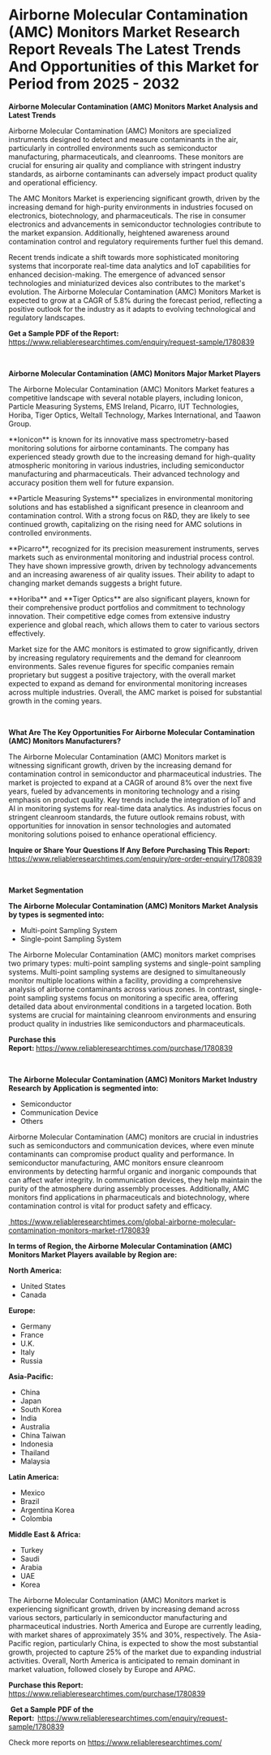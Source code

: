 <p><h1>Airborne Molecular Contamination (AMC) Monitors Market Research Report Reveals The Latest Trends And Opportunities of this Market for Period from 2025 - 2032</h1></p><p><strong>Airborne Molecular Contamination (AMC) Monitors Market Analysis and Latest Trends</strong></p>
<p><p>Airborne Molecular Contamination (AMC) Monitors are specialized instruments designed to detect and measure contaminants in the air, particularly in controlled environments such as semiconductor manufacturing, pharmaceuticals, and cleanrooms. These monitors are crucial for ensuring air quality and compliance with stringent industry standards, as airborne contaminants can adversely impact product quality and operational efficiency.</p><p>The AMC Monitors Market is experiencing significant growth, driven by the increasing demand for high-purity environments in industries focused on electronics, biotechnology, and pharmaceuticals. The rise in consumer electronics and advancements in semiconductor technologies contribute to the market expansion. Additionally, heightened awareness around contamination control and regulatory requirements further fuel this demand.</p><p>Recent trends indicate a shift towards more sophisticated monitoring systems that incorporate real-time data analytics and IoT capabilities for enhanced decision-making. The emergence of advanced sensor technologies and miniaturized devices also contributes to the market's evolution. The Airborne Molecular Contamination (AMC) Monitors Market is expected to grow at a CAGR of 5.8% during the forecast period, reflecting a positive outlook for the industry as it adapts to evolving technological and regulatory landscapes.</p></p>
<p><strong>Get a Sample PDF of the Report:&nbsp;</strong> <a href="https://www.reliableresearchtimes.com/enquiry/request-sample/1780839?utm_campaign=2620&utm_medium=2&utm_source=Github&utm_content=ia&utm_term=27022025&utm_id=airborne-molecular-contamination-amc-monitors">https://www.reliableresearchtimes.com/enquiry/request-sample/1780839</a></p>
<p>&nbsp;</p>
<p><strong>Airborne Molecular Contamination (AMC) Monitors Major Market Players</strong></p>
<p><p>The Airborne Molecular Contamination (AMC) Monitors Market features a competitive landscape with several notable players, including Ionicon, Particle Measuring Systems, EMS Ireland, Picarro, IUT Technologies, Horiba, Tiger Optics, Weltall Technology, Markes International, and Taawon Group.</p><p>**Ionicon** is known for its innovative mass spectrometry-based monitoring solutions for airborne contaminants. The company has experienced steady growth due to the increasing demand for high-quality atmospheric monitoring in various industries, including semiconductor manufacturing and pharmaceuticals. Their advanced technology and accuracy position them well for future expansion.</p><p>**Particle Measuring Systems** specializes in environmental monitoring solutions and has established a significant presence in cleanroom and contamination control. With a strong focus on R&D, they are likely to see continued growth, capitalizing on the rising need for AMC solutions in controlled environments.</p><p>**Picarro**, recognized for its precision measurement instruments, serves markets such as environmental monitoring and industrial process control. They have shown impressive growth, driven by technology advancements and an increasing awareness of air quality issues. Their ability to adapt to changing market demands suggests a bright future.</p><p>**Horiba** and **Tiger Optics** are also significant players, known for their comprehensive product portfolios and commitment to technology innovation. Their competitive edge comes from extensive industry experience and global reach, which allows them to cater to various sectors effectively.</p><p>Market size for the AMC monitors is estimated to grow significantly, driven by increasing regulatory requirements and the demand for cleanroom environments. Sales revenue figures for specific companies remain proprietary but suggest a positive trajectory, with the overall market expected to expand as demand for environmental monitoring increases across multiple industries. Overall, the AMC market is poised for substantial growth in the coming years.</p></p>
<p>&nbsp;</p>
<p><strong>What Are The Key Opportunities For Airborne Molecular Contamination (AMC) Monitors Manufacturers?</strong></p>
<p><p>The Airborne Molecular Contamination (AMC) Monitors market is witnessing significant growth, driven by the increasing demand for contamination control in semiconductor and pharmaceutical industries. The market is projected to expand at a CAGR of around 8% over the next five years, fueled by advancements in monitoring technology and a rising emphasis on product quality. Key trends include the integration of IoT and AI in monitoring systems for real-time data analytics. As industries focus on stringent cleanroom standards, the future outlook remains robust, with opportunities for innovation in sensor technologies and automated monitoring solutions poised to enhance operational efficiency.</p></p>
<p><strong>Inquire or Share Your Questions If Any Before Purchasing This Report:</strong> <a href="https://www.reliableresearchtimes.com/enquiry/pre-order-enquiry/1780839?utm_campaign=2620&utm_medium=2&utm_source=Github&utm_content=ia&utm_term=27022025&utm_id=airborne-molecular-contamination-amc-monitors">https://www.reliableresearchtimes.com/enquiry/pre-order-enquiry/1780839</a></p>
<p>&nbsp;</p>
<p><strong>Market Segmentation</strong></p>
<p><strong>The Airborne Molecular Contamination (AMC) Monitors Market Analysis by types is segmented into:</strong></p>
<p><ul><li>Multi-point Sampling System</li><li>Single-point Sampling System</li></ul></p>
<p><p>The Airborne Molecular Contamination (AMC) monitors market comprises two primary types: multi-point sampling systems and single-point sampling systems. Multi-point sampling systems are designed to simultaneously monitor multiple locations within a facility, providing a comprehensive analysis of airborne contaminants across various zones. In contrast, single-point sampling systems focus on monitoring a specific area, offering detailed data about environmental conditions in a targeted location. Both systems are crucial for maintaining cleanroom environments and ensuring product quality in industries like semiconductors and pharmaceuticals.</p></p>
<p><strong>Purchase this Report:&nbsp;</strong><a href="https://www.reliableresearchtimes.com/purchase/1780839?utm_campaign=2620&utm_medium=2&utm_source=Github&utm_content=ia&utm_term=27022025&utm_id=airborne-molecular-contamination-amc-monitors">https://www.reliableresearchtimes.com/purchase/1780839</a></p>
<p>&nbsp;</p>
<p><strong>The Airborne Molecular Contamination (AMC) Monitors Market Industry Research by Application is segmented into:</strong></p>
<p><ul><li>Semiconductor</li><li>Communication Device</li><li>Others</li></ul></p>
<p><p>Airborne Molecular Contamination (AMC) monitors are crucial in industries such as semiconductors and communication devices, where even minute contaminants can compromise product quality and performance. In semiconductor manufacturing, AMC monitors ensure cleanroom environments by detecting harmful organic and inorganic compounds that can affect wafer integrity. In communication devices, they help maintain the purity of the atmosphere during assembly processes. Additionally, AMC monitors find applications in pharmaceuticals and biotechnology, where contamination control is vital for product safety and efficacy.</p></p>
<p><a href="https://www.reliableresearchtimes.com/global-airborne-molecular-contamination-monitors-market-r1780839?utm_campaign=2620&utm_medium=2&utm_source=Github&utm_content=ia&utm_term=27022025&utm_id=airborne-molecular-contamination-amc-monitors">&nbsp;https://www.reliableresearchtimes.com/global-airborne-molecular-contamination-monitors-market-r1780839</a></p>
<p><strong>In terms of Region, the Airborne Molecular Contamination (AMC) Monitors Market Players available by Region are:</strong></p>
<p>
    <p> <strong> North America: </strong>
        <ul>
            <li>United States</li>
            <li>Canada</li>
        </ul>
        </p> 
    <p> <strong> Europe: </strong>
        <ul>
            <li>Germany</li>
            <li>France</li>
            <li>U.K.</li>
            <li>Italy</li>
            <li>Russia</li>
        </ul>
        </p> 
    <p> <strong> Asia-Pacific: </strong>
        <ul>
            <li>China</li>
            <li>Japan</li>
            <li>South Korea</li>
            <li>India</li>
            <li>Australia</li>
            <li>China Taiwan</li>
            <li>Indonesia</li>
            <li>Thailand</li>
            <li>Malaysia</li>
        </ul>
        </p> 
    <p> <strong> Latin America: </strong>
        <ul>
            <li>Mexico</li>
            <li>Brazil</li>
            <li>Argentina Korea</li>
            <li>Colombia</li>
        </ul>
        </p> 
    <p> <strong> Middle East & Africa: </strong>
        <ul>
            <li>Turkey</li>
            <li>Saudi</li>
            <li>Arabia</li>
            <li>UAE</li>
            <li>Korea</li>
        </ul>
    </p>
    </p>
<p><p>The Airborne Molecular Contamination (AMC) Monitors market is experiencing significant growth, driven by increasing demand across various sectors, particularly in semiconductor manufacturing and pharmaceutical industries. North America and Europe are currently leading, with market shares of approximately 35% and 30%, respectively. The Asia-Pacific region, particularly China, is expected to show the most substantial growth, projected to capture 25% of the market due to expanding industrial activities. Overall, North America is anticipated to remain dominant in market valuation, followed closely by Europe and APAC.</p></p>
<p><strong>Purchase this Report: </strong><a href="https://www.reliableresearchtimes.com/purchase/1780839?utm_campaign=2620&utm_medium=2&utm_source=Github&utm_content=ia&utm_term=27022025&utm_id=airborne-molecular-contamination-amc-monitors">https://www.reliableresearchtimes.com/purchase/1780839</a></p>
<p>&nbsp;<strong>Get a Sample PDF of the Report:&nbsp;&nbsp;</strong><a href="https://www.reliableresearchtimes.com/enquiry/request-sample/1780839?utm_campaign=2620&utm_medium=2&utm_source=Github&utm_content=ia&utm_term=27022025&utm_id=airborne-molecular-contamination-amc-monitors">https://www.reliableresearchtimes.com/enquiry/request-sample/1780839</a></p>
<p><strong></strong></p>
<p>Check more reports on <a href="https://www.reliableresearchtimes.com/?utm_campaign=2620&utm_medium=2&utm_source=Github&utm_content=ia&utm_term=27022025&utm_id=airborne-molecular-contamination-amc-monitors">https://www.reliableresearchtimes.com/</a></p>